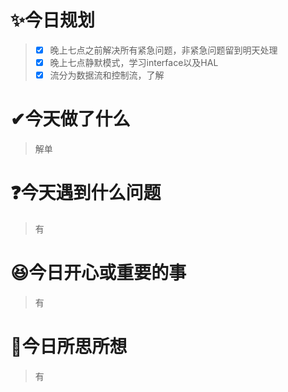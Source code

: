 # ✨今日规划

> - [X] 晚上七点之前解决所有紧急问题，非紧急问题留到明天处理
> - [X] 晚上七点静默模式，学习interface以及HAL
> - [X] 流分为数据流和控制流，了解

# ✔今天做了什么

> 解单

# ❓今天遇到什么问题

> 有

# 😆今日开心或重要的事

> 有

# 🤔今日所思所想

> 有
